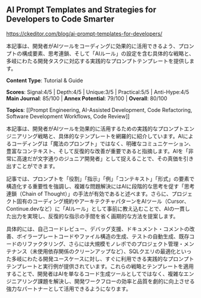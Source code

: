 ## AI Prompt Templates and Strategies for Developers to Code Smarter

https://ckeditor.com/blog/ai-prompt-templates-for-developers/

本記事は、開発者がAIツールをコーディングに効果的に活用できるよう、プロンプトの構成要素、思考連鎖、そして「AIルール」の設定を含む具体的な戦略と、多岐にわたる開発タスクに対応する実践的なプロンプトテンプレートを提供します。

**Content Type**: Tutorial & Guide

**Scores**: Signal:4/5 | Depth:4/5 | Unique:3/5 | Practical:5/5 | Anti-Hype:4/5
**Main Journal**: 85/100 | **Annex Potential**: 79/100 | **Overall**: 80/100

**Topics**: [[Prompt Engineering, AI-Assisted Development, Code Refactoring, Software Development Workflows, Code Review]]

本記事は、開発者がAIツールを効果的に活用するための実践的なプロンプトエンジニアリング戦略と、具体的なテンプレートを網羅的に紹介しています。AIによるコーディングは「魔法のプロンプト」ではなく、明確なコミュニケーション、豊富なコンテキスト、そして反復的な改善が重要であると指摘します。AIを「非常に高速だが文字通りのジュニア開発者」として捉えることで、その真価を引き出すことができます。

記事では、プロンプトを「役割」「指示」「例」「コンテキスト」「形式」の要素で構造化する重要性を強調し、複雑な問題解決にはAIに段階的な思考を促す「思考連鎖（Chain of Thought）」の手法が有効であると述べます。さらに、プロジェクト固有のコーディング規約やアーキテクチャパターンをAIツール（Cursor、Continue.devなど）に「AIルール」として事前に教え込むことで、AIの一貫した出力を実現し、反復的な指示の手間を省く画期的な方法を提案します。

具体的には、自己コードレビュー、デバッグ支援、ドキュメント・コメントの改善、ボイラープレートコードやファイル構造の生成、テストの自動生成、既存コードのリファクタリング、さらには大規模モノレポでのプロジェクト管理・メンテナンス（未使用依存関係のクリーンアップなど）、SQLクエリの最適化といった多岐にわたる開発ユースケースに対し、すぐに利用できる実践的なプロンプトテンプレートと実行例が提供されています。これらの戦略とテンプレートを適用することで、開発者はAIを単なるコード生成ツールとしてではなく、複雑なエンジニアリング課題を解決し、開発ワークフローの効率と品質を劇的に向上させる強力なパートナーとして活用できるようになります。